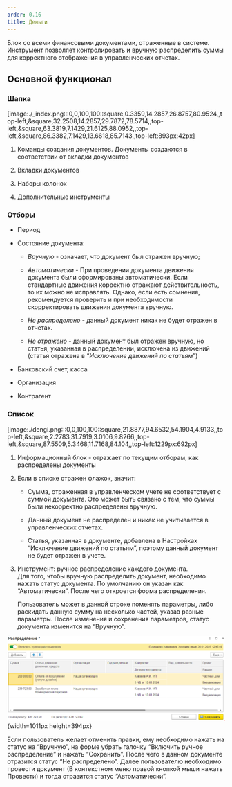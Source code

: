 ```yaml
---
order: 0.16
title: Деньги
---
```


Блок со всеми финансовыми документами, отраженные в системе. Инструмент позволяет контролировать и вручную распределить суммы для корректного отображения в управленческих отчетах.

## Основной функционал

### Шапка

[image:./_index.png:::0,0,100,100::square,0.3359,14.2857,26.8757,80.9524,,top-left,&square,32.2508,14.2857,29.7872,78.5714,,top-left,&square,63.3819,7.1429,21.6125,88.0952,,top-left,&square,86.3382,7.1429,13.6618,85.7143,,top-left:893px:42px]



1. Команды создания документов. Документы создаются в соответствии от вкладки документов

2. Вкладки документов

3. Наборы колонок

4. Дополнительные инструменты

### Отборы

-  Период

-  Состояние документа:

   -  *Вручную* - означает, что документ был отражен вручную;

   -  *Автоматически* - При проведении документа движения документа были сформированы автоматически. Если стандартные движения корректно отражают действительность, то их можно не исправлять. Однако, если есть сомнения, рекомендуется проверить и при необходимости скорректировать движения документа вручную.

   -  *Не распределено* - данный документ никак не будет отражен в отчетах.

   -  *Не отражено* - данный документ был отражен вручную, но статья, указанная в распределении, исключена из движений (статья отражена в “*Исключение движений по статьям*”)

-  Банковский счет, касса

-  Организация

-  Контрагент

### Список

[image:./dengi.png:::0,0,100,100::square,21.8877,94.6532,54.1904,4.9133,,top-left,&square,2.2783,31.7919,3.0106,9.8266,,top-left,&square,87.5509,5.3468,11.7168,84.104,,top-left:1229px:692px]

1. Информационный блок - отражает по текущим отборам, как распределены документы

2. Если в списке отражен флажок, значит:

   -  Сумма, отраженная в управленческом учете не соответствует с суммой документа. Это может быть связано с тем, что суммы были некорректно распределены вручную.

   -  Данный документ не распределен и никак не учитывается в управленческих отчетах.

   -  Статья, указанная в документе, добавлена в Настройках “Исключение движений по статьям”, поэтому данный документ не будет отражен в учете.

3. Инструмент: ручное распределение каждого документа. \
   Для того, чтобы вручную распределить документ, необходимо нажать статус документа. По умолчанию он указан как “Автоматически”. После чего откроется форма распределения. 

   Пользователь может в данной строке поменять параметры, либо раскидать данную сумму на несколько частей, указав разные параметры. После изменения и сохранения параметров, статус документа изменится на “Вручную”.

![](./dengi-2.png){width=1011px height=394px}



Если пользователь желает отменить правки, ему необходимо нажать на статус на “Вручную”, на форме убрать галочку “Включить ручное распределение” и нажать “Сохранить”. После чего в данном документе отразится статус “Не распределено”. Далее пользователю необходимо провести документ (В контекстном меню правой кнопкой мыши нажать Провести) и тогда отразится статус “Автоматически”.